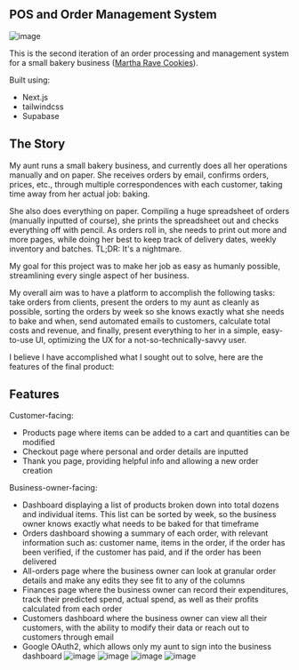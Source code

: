 ## POS and Order Management System

![image](https://user-images.githubusercontent.com/70914858/232916431-765771a7-bbc5-49d1-a231-54c75b3dd08b.png)

This is the second iteration of an order processing and management system for a small bakery business ([Martha Rave Cookies](https://martharave.com)).

Built using: 
- Next.js
- tailwindcss
- Supabase

## The Story
My aunt runs a small bakery business, and currently does all her operations manually and on paper. She receives orders by email, confirms orders, prices, etc., through multiple correspondences with each customer, taking time away from her actual job: baking.

She also does everything on paper. Compiling a huge spreadsheet of orders (manually inputted of course), she prints the spreadsheet out and checks everything off with pencil. As orders roll in, she needs to print out more and more pages, while doing her best to keep track of delivery dates, weekly inventory and batches. TL;DR: It's a nightmare.

My goal for this project was to make her job as easy as humanly possible, streamlining every single aspect of her business.

My overall aim was to have a platform to accomplish the following tasks: take orders from clients, present the orders to my aunt as cleanly as possible, sorting the orders by week so she knows exactly what she needs to bake and when, send automated emails to customers, calculate total costs and revenue, and finally, present everything to her in a simple, easy-to-use UI, optimizing the UX for a not-so-technically-savvy user.

I believe I have accomplished what I sought out to solve, here are the features of the final product:

## Features
Customer-facing:
- Products page where items can be added to a cart and quantities can be modified
- Checkout page where personal and order details are inputted
- Thank you page, providing helpful info and allowing a new order creation

Business-owner-facing:
- Dashboard displaying a list of products broken down into total dozens and individual items. This list can be sorted by week, so the business owner knows exactly what needs to be baked for that timeframe
- Orders dashboard showing a summary of each order, with relevant information such as: customer name, items in the order, if the order has been verified, if the customer has paid, and if the order has been delivered
- All-orders page where the business owner can look at granular order details and make any edits they see fit to any of the columns
- Finances page where the business owner can record their expenditures, track their predicted spend, actual spend, as well as their profits calculated from each order
- Customers dashboard where the business owner can view all their customers, with the ability to modify their data or reach out to customers through email
- Google OAuth2, which allows only my aunt to sign into the business dashboard
![image](https://user-images.githubusercontent.com/70914858/232915125-9ad8a7c5-f69e-49de-8bb0-3fd4e5b8e3b4.png)
![image](https://user-images.githubusercontent.com/70914858/232915373-a30745f2-4fb2-4a14-b467-259eb6e32c55.png)
![image](https://user-images.githubusercontent.com/70914858/232915577-16b44b7b-4a78-44df-8e7e-96193c86edb5.png)
![image](https://user-images.githubusercontent.com/70914858/232915621-34ec1432-9e61-456e-ba59-dce122568d6a.png)


